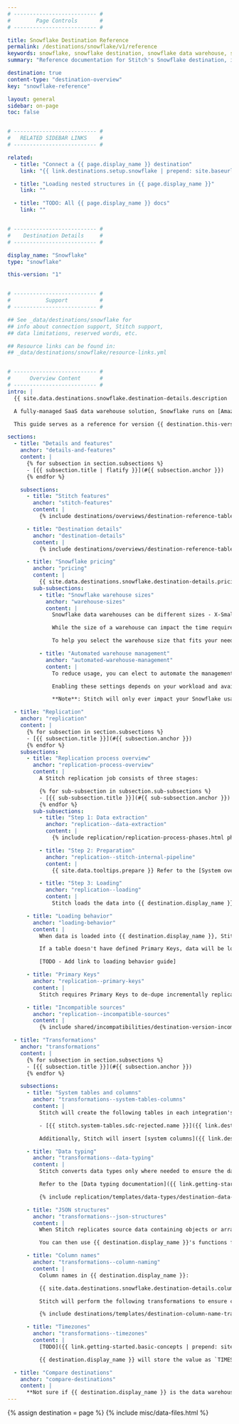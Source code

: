 ```yaml
---
# -------------------------- #
#        Page Controls       #
# -------------------------- #

title: Snowflake Destination Reference
permalink: /destinations/snowflake/v1/reference
keywords: snowflake, snowflake destination, snowflake data warehouse, snowflake etl, etl to snowflake
summary: "Reference documentation for Stitch's Snowflake destination, including info about Stitch features, replication, and transformations."

destination: true
content-type: "destination-overview"
key: "snowflake-reference"

layout: general
sidebar: on-page
toc: false


# -------------------------- #
#   RELATED SIDEBAR LINKS    #
# -------------------------- #

related:
  - title: "Connect a {{ page.display_name }} destination"
    link: "{{ link.destinations.setup.snowflake | prepend: site.baseurl }}"

  - title: "Loading nested structures in {{ page.display_name }}"
    link: ""

  - title: "TODO: All {{ page.display_name }} docs"
    link: ""


# -------------------------- #
#    Destination Details     #
# -------------------------- #

display_name: "Snowflake"
type: "snowflake"

this-version: "1"


# -------------------------- #
#           Support          #
# -------------------------- #

## See _data/destinations/snowflake for
## info about connection support, Stitch support,
## data limitations, reserved words, etc.

## Resource links can be found in:
## _data/destinations/snowflake/resource-links.yml


# -------------------------- #
#      Overview Content      #
# -------------------------- #
intro: |
  {{ site.data.destinations.snowflake.destination-details.description | flatify }}

  A fully-managed SaaS data warehouse solution, Snowflake runs on [Amazon Web Services](http://aws.amazon.com/){:target="new"} cloud infrastructure: AWS EC2 virtual compute instances are used for compute needs, while S3 is utilized for persistent data storage.

  This guide serves as a reference for version {{ destination.this-version }} of Stitch's {{ destination.display_name }} destination.

sections:
  - title: "Details and features"
    anchor: "details-and-features"
    content: |
      {% for subsection in section.subsections %}
      - [{{ subsection.title | flatify }}](#{{ subsection.anchor }})
      {% endfor %}

    subsections:
      - title: "Stitch features"
        anchor: "stitch-features"
        content: |
          {% include destinations/overviews/destination-reference-table.html category="stitch-details" %}

      - title: "Destination details"
        anchor: "destination-details"
        content: |
          {% include destinations/overviews/destination-reference-table.html category="destination-details" %}

      - title: "Snowflake pricing"
        anchor: "pricing"
        content: |
          {{ site.data.destinations.snowflake.destination-details.pricing-details | flatify }}
        sub-subsections:
          - title: "Snowflake warehouse sizes"
            anchor: "warehouse-sizes"
            content: |
              Snowflake data warehouses can be different sizes - X-Small, Large, and 3X-Large, for example - which defines how many servers will comprise each cluster in a warehouse.

              While the size of a warehouse can impact the time required to execute queries, bigger doesn't always mean better. Warehouse size is directly tied to the number of credits used, which will directly impact your Snowflake costs. [Learn more about Snowflake warehouse sizes here](https://docs.snowflake.net/manuals/user-guide/warehouses-overview.html){:target="_blank"}.

              To help you select the warehouse size that fits your needs and budget, check out [Snowflake's Warehouse Considerations guide](https://docs.snowflake.net/manuals/user-guide/warehouses-considerations.html){:target="_blank"} before getting started.

          - title: "Automated warehouse management"
            anchor: "automated-warehouse-management"
            content: |
              To reduce usage, you can elect to automate the management of your Snowflake warehouse. This means that you can elect to suspend the warehouse when there's no activity after a specified period of time, and then automatically resume when there is. Note that these settings apply to the entire warehouse and not individual clusters.

              Enabling these settings depends on your workload and availability needs. [Learn more about the Auto Suspend and Auto Resume features here](https://docs.snowflake.net/manuals/user-guide/warehouses-considerations.html#automating-warehouse-management){:target="_blank"}.

              **Note**: Stitch will only ever impact your Snowflake usage when loading data.

  - title: "Replication"
    anchor: "replication"
    content: |
      {% for subsection in section.subsections %}
      - [{{ subsection.title }}](#{{ subsection.anchor }})
      {% endfor %}
    subsections:
      - title: "Replication process overview"
        anchor: "replication-process-overview"
        content: |
          A Stitch replication job consists of three stages:

          {% for sub-subsection in subsection.sub-subsections %}
          - [{{ sub-subsection.title }}](#{{ sub-subsection.anchor }})
          {% endfor %}
        sub-subsections:
          - title: "Step 1: Data extraction"
            anchor: "replication--data-extraction"
            content: |
              {% include replication/replication-process-phases.html phase="data-extraction" %}

          - title: "Step 2: Preparation"
            anchor: "replication--stitch-internal-pipeline"
            content: |
              {{ site.data.tooltips.prepare }} Refer to the [System overview guide]({{ link.getting-started.basic-concepts | prepend: site.baseurl | append: "#system-architecture--preparing" }}) for a more detailed explanation of the Preparation phase.

          - title: "Step 3: Loading"
            anchor: "replication--loading"
            content: |
              Stitch loads the data into {{ destination.display_name }}.

      - title: "Loading behavior"
        anchor: "loading-behavior"
        content: |
          When data is loaded into {{ destination.display_name }}, Stitch will upsert the data. This means that existing rows are updated in tables with [defined Primary Keys](#replication--primary-keys). A single version of a row will exist in the table.

          If a table doesn't have defined Primary Keys, data will be loaded in an Append-Only fashion. New rows and modifications to existing rows will be appended at the end of the table. Multiple versions of a row can exist in a table, creating a log of how a row changed over time.

          [TODO - Add link to loading behavior guide]

      - title: "Primary Keys"
        anchor: "replication--primary-keys"
        content: |
          Stitch requires Primary Keys to de-dupe incrementally replicated data. When tables are created in the destination, Stitch will apply [Primary Key constraints](https://docs.snowflake.net/manuals/sql-reference/constraints-overview.html){:target="new"} to columns used as Primary Keys. Primary Key constraints require that column values be unique and not null.

      - title: "Incompatible sources"
        anchor: "replication--incompatible-sources"
        content: |
          {% include shared/incompatibilities/destination-version-incompatibilities.html %}

  - title: "Transformations"
    anchor: "transformations"
    content: |
      {% for subsection in section.subsections %}
      - [{{ subsection.title }}](#{{ subsection.anchor }})
      {% endfor %}

    subsections:
      - title: "System tables and columns"
        anchor: "transformations--system-tables-columns"
        content: |
          Stitch will create the following tables in each integration's dataset:

          - [{{ stitch.system-tables.sdc-rejected.name }}]({{ link.destinations.storage.rejected-records | prepend: site.baseurl }})

          Additionally, Stitch will insert [system columns]({{ link.destinations.storage.system-tables-and-columns | prepend: site.baseurl }}) (prepended with `{{ system-column.prefix }}`) into each table.

      - title: "Data typing"
        anchor: "transformations--data-typing"
        content: |
          Stitch converts data types only where needed to ensure the data is accepted by {{ destination.display_name }}. In the table below are the data types Stitch supports for {{ destination.display_name }} destinations, and the Stitch types they map to.

          Refer to the [Data typing documentation]({{ link.getting-started.basic-concepts | prepend: site.baseurl | append: "#data-typing" }}) for more info.

          {% include replication/templates/data-types/destination-data-types.html display-intro=true %}

      - title: "JSON structures"
        anchor: "transformations--json-structures"
        content: |
          When Stitch replicates source data containing objects or arrays, Stitch will load the data intact into a [`VARIANT` column]({{ site.data.destinations.snowflake.resource-links.variant-type }}){:target="new"}. This is a {{ destination.display_name }} data type that can contain semi-structured data like JSON arrays and objects.

          You can then use {{ destination.display_name }}'s functions for semi-structured data to parse the data. Refer to [{{ destination.display_name }}'s documentation](https://docs.snowflake.net/manuals/sql-reference/functions-semistructured.html){:target="new"} for more info.

      - title: "Column names"
        anchor: "transformations--column-naming"
        content: |
          Column names in {{ destination.display_name }}:

          {{ site.data.destinations.snowflake.destination-details.column-name-rules | flatify | markdownify }}

          Stitch will perform the following transformations to ensure column names adhere to the rules imposed by {{ destination.display_name }}:

          {% include destinations/templates/destination-column-name-transformations.html %}

      - title: "Timezones"
        anchor: "transformations--timezones"
        content: |
          [TODO]({{ link.getting-started.basic-concepts | prepend: site.baseurl | append: "#timezones" }})

          {{ destination.display_name }} will store the value as `TIMESTAMP_TZ(9)` and express it as UTC.

  - title: "Compare destinations"
    anchor: "compare-destinations"
    content: |
      **Not sure if {{ destination.display_name }} is the data warehouse for you?** Check out the [Choosing a Stitch Destination]({{ link.destinations.overviews.choose-destination | prepend: site.baseurl }}) guide to compare each of Stitch's destination offerings.
---
```

{% assign destination = page %}
{% include misc/data-files.html %}